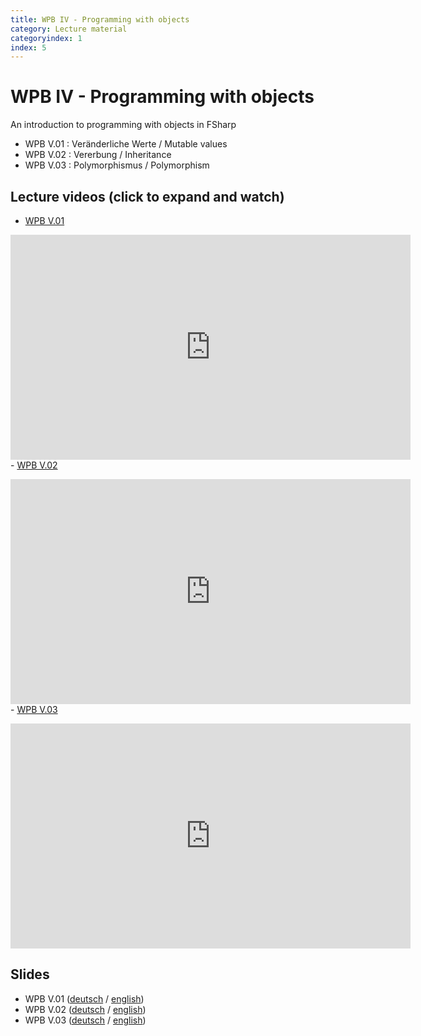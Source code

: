 ```yaml
---
title: WPB IV - Programming with objects
category: Lecture material
categoryindex: 1
index: 5
---
```


# WPB IV - Programming with objects

An introduction to programming with objects in FSharp

- WPB V.01 : Veränderliche Werte / Mutable values
- WPB V.02 : Vererbung / Inheritance
- WPB V.03 : Polymorphismus / Polymorphism
 
## Lecture videos (click to expand and watch)

- <a href="#vimeo-1" data-action="collapse">WPB V.01 </a></p>
<div id="vimeo-1" class="is-collapsible">
    <iframe title="vimeo-player" src="https://player.vimeo.com/video/420275523" width="640" height="360" frameborder="0" allowfullscreen="allowfullscreen"></iframe>
</div>
- <a href="#vimeo-2" data-action="collapse">WPB V.02 </a></p>
<div id="vimeo-2" class="is-collapsible">
    <iframe title="vimeo-player" src="https://player.vimeo.com/video/420419644" width="640" height="360" frameborder="0" allowfullscreen="allowfullscreen"></iframe>
</div>
- <a href="#vimeo-3" data-action="collapse">WPB V.03 </a></p>
<div id="vimeo-3" class="is-collapsible">
    <iframe title="vimeo-player" src="https://player.vimeo.com/video/420639045" width="640" height="360" frameborder="0" allowfullscreen="allowfullscreen"></iframe>
</div>

## Slides

- WPB V.01 ([deutsch](https://csb.bio.uni-kl.de/teaching/WPB_Podcast/V01_Veraenderliche_Werte.pdf) / [english](https://csb.bio.uni-kl.de/teaching/WPB_Podcast/eng/V01_Mutable_Values.pdf))
- WPB V.02 ([deutsch](https://csb.bio.uni-kl.de/teaching/WPB_Podcast/V02_Vererbung.pdf) / [english](https://csb.bio.uni-kl.de/teaching/WPB_Podcast/eng/V02_Inheritance.pdf))
- WPB V.03 ([deutsch](https://csb.bio.uni-kl.de/teaching/WPB_Podcast/V03_Polymorphismus.pdf) / [english](https://csb.bio.uni-kl.de/teaching/WPB_Podcast/eng/V03_Polymorphism.pdf))



